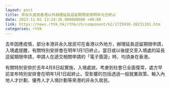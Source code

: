 ```yaml
---
layout: post
title: 非永久居民香港以外辦理延長逗留期限安排明年元旦終止
date: 2023-11-01 13:24:26.000000000 +08:00
link: https://news.rthk.hk/rthk/ch/component/k2/1725938-20231101.htm
categories: rthk
---
```


去年因應疫情，部分本港非永久居民可在香港以外地方，辦理延長逗留期限申請，入境處提醒，有關特別安排會在明年1月1日終止。當日或以後提交至入境處的延長逗留期限申請，申請人在遞交相關申請的「電子簽證」時，均須身在香港。
 
有關特別安排於去年4月8日起實施，入境處說，考慮到社會已全面復常，處方早前宣布特別安排會在明年1月1日起終止。受影響的包括透過一般就業政策、輸入內地人才計劃、優秀人才入境計劃等來港的非永久居民。

